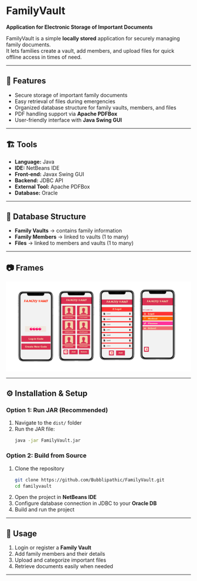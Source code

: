 # FamilyVault  

**Application for Electronic Storage of Important Documents**  

FamilyVault is a simple **locally stored** application for securely managing family documents.  
It lets families create a vault, add members, and upload files for quick offline access in times of need.  

---

## 🚀 Features  
- Secure storage of important family documents  
- Easy retrieval of files during emergencies  
- Organized database structure for family vaults, members, and files  
- PDF handling support via **Apache PDFBox**  
- User-friendly interface with **Java Swing GUI**  

---

## 🏗️ Tools

- **Language:** Java  
- **IDE:** NetBeans IDE  
- **Front-end:** Javax Swing GUI  
- **Backend:** JDBC API  
- **External Tool:** Apache PDFBox  
- **Database:** Oracle  


---

## 📂 Database Structure  

- **Family Vaults** → contains family information  
- **Family Members** → linked to vaults (1 to many)  
- **Files** → linked to members and vaults (1 to many)

---

## 📷 Frames

![Frame Screenshot](/Screenshots/Screenshot.png)  

---

## ⚙️ Installation & Setup  

### Option 1: Run JAR (Recommended)  
1. Navigate to the `dist/` folder  
2. Run the JAR file:  
   ```bash
   java -jar FamilyVault.jar
   ```

### Option 2: Build from Source  
1. Clone the repository  
   ```bash
   git clone https://github.com/Bubblipathic/FamilyVault.git
   cd familyvault
   ```
2. Open the project in **NetBeans IDE**  
3. Configure database connection in JDBC to your **Oracle DB**  
4. Build and run the project  

---

## 📖 Usage  

1. Login or register a **Family Vault**  
2. Add family members and their details  
3. Upload and categorize important files  
4. Retrieve documents easily when needed  

---
